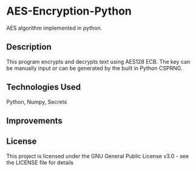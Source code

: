 # AES-Encryption-Python
AES algorithm implemented in python.

## Description
This program encrypts and decrypts text using AES128 ECB. The key can be manually input or can be generated by the built in Python CSPRNG.

## Technologies Used
Python, Numpy, Secrets

## Improvements

## License
This project is licensed under the GNU General Public License v3.0 - see the LICENSE file for details

